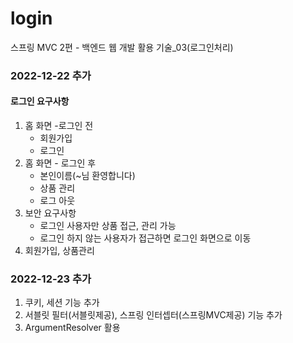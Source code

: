 # login
스프링 MVC 2편 - 백엔드 웹 개발 활용 기술_03(로그인처리)

### 2022-12-22 추가

#### 로그인 요구사항
1. 홈 화면 -로그인 전
   - 회원가입
   - 로그인
2. 홈 화면 - 로그인 후
   - 본인이름(~님 환영합니다)
   - 상품 관리
   * 로그 아웃
3. 보안 요구사항
   - 로그인 사용자만 상품 접근, 관리 가능
   - 로그인 하지 않는 사용자가 접근하면 로그인 화면으로 이동
4. 회원가입, 상품관리

### 2022-12-23 추가
1. 쿠키, 세션 기능 추가
2. 서블릿 필터(서블릿제공), 스프링 인터셉터(스프링MVC제공) 기능 추가
3. ArgumentResolver 활용
